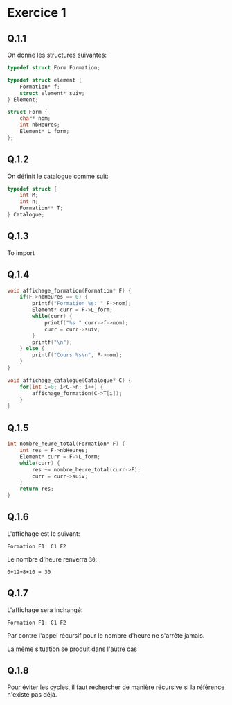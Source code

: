 # Exercice 1

## Q.1.1
On donne les structures suivantes:
```c
typedef struct Form Formation;

typedef struct element {
    Formation* f;
    struct element* suiv;
} Element;

struct Form {
    char* nom;
    int nbHeures;
    Element* L_form;
};
```

## Q.1.2

On définit le catalogue comme suit:
```c
typedef struct {
    int M;
    int n;
    Formation** T;
} Catalogue;
```

## Q.1.3

To import

## Q.1.4

```c
void affichage_formation(Formation* F) {
    if(F->nbHeures == 0) {
        printf("Formation %s: " F->nom);
        Element* curr = F->L_form;
        while(curr) {
            printf("%s " curr->f->nom);
            curr = curr->suiv;
        }
        printf("\n");
    } else {
        printf("Cours %s\n", F->nom);
    }
}
```

```c
void affichage_catalogue(Catalogue* C) {
    for(int i=0; i<C->n; i++) {
        affichage_formation(C->T[i]);
    }
}
```

## Q.1.5

```c
int nombre_heure_total(Formation* F) {
    int res = F->nbHeures;
    Element* curr = F->L_form;
    while(curr) {
        res += nombre_heure_total(curr->F);
        curr = curr->suiv;
    }
    return res;
}
```

## Q.1.6

L'affichage est le suivant:
```
Formation F1: C1 F2
```
Le nombre d'heure renverra `30`:
```
0+12+8+10 = 30
```

## Q.1.7

L'affichage sera inchangé:
```
Formation F1: C1 F2
```
Par contre l'appel récursif pour le nombre d'heure ne s'arrête jamais.  

La même situation se produit dans l'autre cas

## Q.1.8

Pour éviter les cycles, il faut rechercher de manière récursive si la référence n'existe pas déjà.
